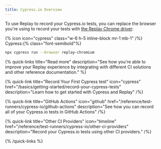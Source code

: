 ```yaml
---
title: Cypress.io Overview
---
```


To use Replay to record your Cypress.io tests, you can replace the browser you're using to record your tests with [the Replay Chrome driver](/reference/replay-runtimes/replay-chrome):

{% icon icon="cypress" class="w-6 h-5 inline-block mr-1 mb-1" /%} Cypress:{% class="font-semibold"%}

```sh
npx cypress run --browser replay-chromium
```

{% quick-links title="Read more" description="See how you're able to improve your Replay experience by integrating with different CI solutions and other reference documentation." %}

{% quick-link
  title="Record Your First Cypress test"
  icon="cypress"
  href="/basics/getting-started/record-your-cypress-tests"
  description="Learn how to get started with Cypress and Replay"
/%}

{% quick-link
  title="GitHub Actions"
  icon="github"
  href="/reference/test-runners/cypress-io/github-actions"
  description="See how you can record all of your Cypress.io tests in GitHub Actions"
/%}

{% quick-link
  title="Other CI Providers"
  icon="timeline"
  href="/reference/test-runners/cypress-io/other-ci-providers"
  description="Record your Cypress.io tests using other CI providers."
/%}

{% /quick-links %}
